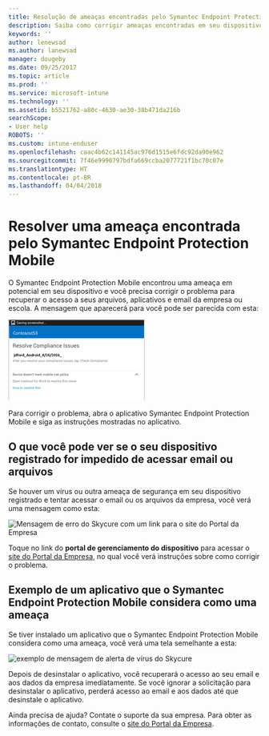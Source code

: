 ```yaml
---
title: Resolução de ameaças encontradas pelo Symantec Endpoint Protection Mobile para Android | Microsoft Docs
description: Saiba como corrigir ameaças encontradas em seu dispositivo Android.
keywords: ''
author: lenewsad
ms.author: lanewsad
manager: dougeby
ms.date: 09/25/2017
ms.topic: article
ms.prod: ''
ms.service: microsoft-intune
ms.technology: ''
ms.assetid: b5521762-a80c-4630-ae30-38b471da216b
searchScope:
- User help
ROBOTS: ''
ms.custom: intune-enduser
ms.openlocfilehash: caac4b62c141145ac976d1515e6fdc92da90e962
ms.sourcegitcommit: 7f46e9990797bdfa669ccba2077721f1bc70c07e
ms.translationtype: HT
ms.contentlocale: pt-BR
ms.lasthandoff: 04/04/2018
---
```

# <a name="resolve-a-threat-found-by-symantec-endpoint-protection-mobile"></a>Resolver uma ameaça encontrada pelo Symantec Endpoint Protection Mobile

O Symantec Endpoint Protection Mobile encontrou uma ameaça em potencial em seu dispositivo e você precisa corrigir o problema para recuperar o acesso a seus arquivos, aplicativos e email da empresa ou escola. A mensagem que aparecerá para você pode ser parecida com esta:

![O Skycure encontrou uma ameaça em seu dispositivo](./media/lookout-threat-found-android.png)

Para corrigir o problema, abra o aplicativo Symantec Endpoint Protection Mobile e siga as instruções mostradas no aplicativo.

## <a name="what-you-might-see-if-your-enrolled-device-is-blocked-from-accessing-email-or-files"></a>O que você pode ver se o seu dispositivo registrado for impedido de acessar email ou arquivos

Se houver um vírus ou outra ameaça de segurança em seu dispositivo registrado e tentar acessar o email ou os arquivos da empresa, você verá uma mensagem como esta:

![Mensagem de erro do Skycure com um link para o site do Portal da Empresa](./media/skycure-list-of-potential-issues-android.png)

Toque no link do **portal de gerenciamento do dispositivo** para acessar o [site do Portal da Empresa](https://portal.manage.microsoft.com#HelpDeskDialog), no qual você verá instruções sobre como corrigir o problema.

## <a name="example-of-an-app-that-symantec-endpoint-protection-mobile-sees-as-a-threat"></a>Exemplo de um aplicativo que o Symantec Endpoint Protection Mobile considera como uma ameaça

Se tiver instalado um aplicativo que o Symantec Endpoint Protection Mobile considera como uma ameaça, você verá uma tela semelhante a esta:

![exemplo de mensagem de alerta de vírus do Skycure](./media/skycure-virus-alert-android.png)

Depois de desinstalar o aplicativo, você recuperará o acesso ao seu email e aos dados da empresa imediatamente. Se você ignorar a solicitação para desinstalar o aplicativo, perderá acesso ao email e aos dados até que desinstale o aplicativo.

Ainda precisa de ajuda? Contate o suporte da sua empresa. Para obter as informações de contato, consulte o [site do Portal da Empresa](https://portal.manage.microsoft.com#HelpDeskDialog).


